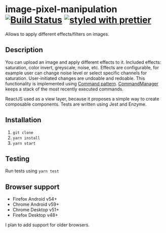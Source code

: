 # image-pixel-manipulation [![Build Status](https://travis-ci.org/hexv/image-pixel-manipulation.svg?branch=master)](https://travis-ci.org/hexv/image-pixel-manipulation) [![styled with prettier](https://img.shields.io/badge/styled_with-prettier-ff69b4.svg)](https://github.com/prettier/prettier)

Allows to apply different effects/filters on images.

## Description
You can upload an image and apply different effects to it. Included effects: saturation, color invert, greyscale, noise, etc. Effects are configurable, for example user can change noise level or select specific channels for saturation.
User-initiated changes are undoable and redoable. This functionality is implemented using [Command pattern](https://en.wikipedia.org/wiki/Command_pattern). [CommandManager](src/command/CommandManager.js) keeps a stack of the most recently executed commands.

ReactJS used as a view layer, because it proposes a simple way to create composable components. Tests are written using Jest and Enzyme.

## Installation
1. `git clone`
2. `yarn install`
3. `yarn start`

## Testing
Run tests using `yarn test`

## Browser support
- Firefox Android v54+
- Chrome Android v59+
- Chrome Desktop v51+
- Firefox Desktop v48+

I plan to add support for older browsers.
